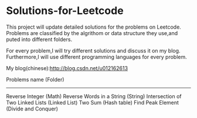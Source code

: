Solutions-for-Leetcode
======================

This project will update detailed solutions for the problems on Leetcode. Problems are classified by the algrithom or data structure they use,and puted into different folders.

For every problem,I will try different solutions and discuss it on my blog. Furthermore,I will use different programming languages for every problem.

My blog(chinese):http://blog.csdn.net/u012162613

Problems name (Folder)
***********************
Reverse Integer (Math)
Reverse Words in a String (String)
Intersection of Two Linked Lists (Linked List)
Two Sum (Hash table)
Find Peak Element (Divide and Conquer)
